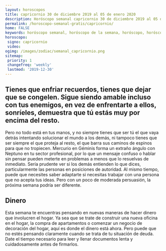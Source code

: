 ```yaml
---
layout: horoscopos
title: capricornio 30 de diciembre 2019 al 05 de enero 2020 
description: Horóscopo semanal capricornio 30 de diciembre 2019 al 05 de enero 2020. Tienes que enfriar recuerdos, tienes que dejar que se congelen. Sigue siendo amable incluso con tus enemigos, en vez de enfrentarte a ellos, sonríeles, demuestra que tú estás muy por encima del resto. 
permalink: /horoscopo-semanal-gratis/capricornio/
home: FALSE
keywords: horóscopo semanal, horóscopo de la semana, horóscopo, horóscopo gratis,horóscopos, horóscopo esperanza gracia, horoscopos capricornio la semana, horóscopos gratis, Tarot, Astrologia, Zodíaco, capricornio, horoscopo gratis, semanal
horoscopo:
 signo: capricornio
 video:  
ogimg: /images/zodiac/semanal_capricornio.png
sitemap:
 priority: 1
 changefreq: 'weekly'
 lastmod: '2019-12-30'
---
```




## Tienes que enfriar recuerdos, tienes que dejar que se congelen. Sigue siendo amable incluso con tus enemigos, en vez de enfrentarte a ellos, sonríeles, demuestra que tú estás muy por encima del resto. 

Pero no todo está en tus manos, y no siempre tienes que ser tú el que vaya detrás intentando solucionar el mundo a los demás, ni tampoco tienes que ser siempre el que proteja al resto, el que barra sus caminos de espinos para que no tropiecen.
Mercurio en Géminis forma un extraño ángulo con Neptuno en tu sector profesional, por lo que un mensaje confuso o hablar sin pensar pueden meterte en problemas a menos que lo resuelvas de inmediato. Sería prudente ver si los demás entienden lo que dices, particularmente las personas en posiciones de autoridad. Al mismo tiempo, puede que necesites saber adaptarte si necesitas trabajar con una persona que no acepta tus ideas. Pero con un poco de moderada persuasión, la próxima semana podría ser diferente.

## Dinero

Esta semana te encuentras pensando en nuevas maneras de hacer dinero que involucren el hogar. Ya sea que se trate de construir una nueva oficina en el hogar, la compra de apartamentos o comenzar un negocio de decoración del hogar, aquí es donde el dinero está ahora. Pero puede que no estés pensando claramente cuando se trata de tu situación de deuda. Date el tiempo necesario para leer y llenar documentos lenta y cuidadosamente antes de firmarlos.